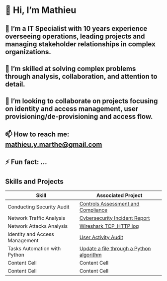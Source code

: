 # 👋 Hi, I’m Mathieu

## 👀 I’m a IT Specialist with 10 years experience overseeing operations, leading projects and managing stakeholder relationships in complex organizations.

## 🌱 I’m skilled at solving complex problems through analysis, collaboration, and attention to detail. 

## 💞️ I’m looking to collaborate on projects focusing on identity and access management, user provisioning/de-provisioning and access flow.

## 📫 How to reach me: mathieu.y.marthe@gmail.com

## ⚡ Fun fact: ...

<!---
mmat62/mmat62 is a ✨ special ✨ repository because its `README.md` (this file) appears on your GitHub profile.
You can click the Preview link to take a look at your changes.
--->
## Skills and Projects

| Skill  | Associated Project |
| ------------- | ------------- |
| Conducting Security Audit  | [Controls Assessment and Compliance](https://github.com/mmat62/Controls-Assessment-and-Compliance)  |
| Network Traffic Analysis  | [Cybersecurity Incident Report](https://github.com/mmat62/Cybersecurity-Incident-Report-Network-Traffic-Analysis)  |
| Network Attacks Analysis  | [Wireshark TCP_HTTP log](https://github.com/mmat62/Wireshark-TCP_HTTP-log-Analyze-Network-Attacks)  |
| Identity and Access Management  | [User Activity Audit](https://github.com/mmat62/Identity-and-access-management-user-activity-audit)  |
| Tasks Automation with Python  | [Update a file through a Python algorithm](https://github.com/Mathieu-Marthe/Update-a-file-through-a-Python-algorithm)  |
| Content Cell  | Content Cell  |
| Content Cell  | Content Cell  |
